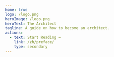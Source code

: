 ```yaml
---
home: true
logo: /logo.png
heroImage: /logo.png
heroText: The Architect
tagline: A guide on how to become an architect.
actions:
  - text: Start Reading →
    link: /zh/preface/
    type: secondary
---
```


